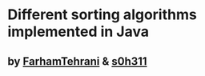 # Different sorting algorithms implemented in Java
## by [FarhamTehrani](https://github.com/FarhamTehrani) & [s0h311](https://github.com/s0h311)

